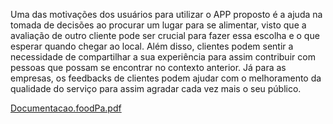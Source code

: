 Uma das motivações dos usuários para utilizar o APP proposto é a ajuda na tomada de decisões ao procurar um lugar para se alimentar, visto que a avaliação de outro cliente pode ser crucial para fazer essa escolha e o que esperar quando chegar ao local. Além disso, clientes podem sentir a necessidade de compartilhar a sua experiência para assim contribuir com pessoas que possam se encontrar no contexto anterior. Já para as empresas, os feedbacks de clientes podem ajudar com o melhoramento da qualidade do serviço para assim agradar cada vez mais o seu público.

[Documentacao.foodPa.pdf](https://github.com/mariavianadev/Projeto-foodPa/files/13618468/Documentacao.foodPa.pdf)
